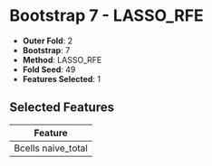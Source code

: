 # Bootstrap 7 - LASSO_RFE

- **Outer Fold**: 2
- **Bootstrap**: 7
- **Method**: LASSO_RFE
- **Fold Seed**: 49
- **Features Selected**: 1

## Selected Features

| Feature |
|---------|
| Bcells naive_total |
